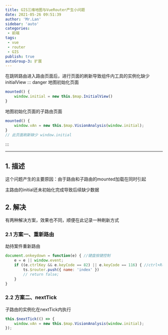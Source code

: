 ```yaml
--- 
title: GIS三维地图与VueRouter产生小问题
date: 2021-05-26 09:51:39
author: 'Mr.Lan'
sidebar: 'auto'
categories: 
 - 前端
tags: 
 - vue
 - router
 - GIS
publish: true
autoGroup-3: 扩展
---
```

在跳转路由进入路由页面后，进行页面的刷新导致组件内工具的实例化缺少initialView
::: danger
地图初始化页面
``` js
mounted() {
    window.initial = new this.$map.InitialView()
}
```
地图初始化页面的子路由页面
``` js
mounted() {
    window.vAn = new this.$map.VisionAnalysis(window.initial);
}
// 此页面刷新缺少 window.initial
```
:::
<!-- more -->
***
## **1. 描述**
这个问题产生的主要原因：由于路由和子路由的mounted加载在同时引起

主路由的initial还未初始化完成导致后续缺少数据
## **2. 解决**
有两种解决方案，效果也不同，顺便在此记录一种刷新方式
### 2.1 方案一、重新路由
劫持案件重新路由
``` js
document.onkeydown = function(e) { //键盘按键控制
    e = e || window.event;
    if ((e.ctrlKey && e.keyCode == 82) || e.keyCode == 116) { //ctrl+R和F5刷新
        ts.$router.push({ name: 'index' })
        // return false;
    }
}
```
### 2.2 方案二、nextTick
子路由的实例化在nextTick内执行
``` js
this.$nextTick(() => {
    window.vAn = new this.$map.VisionAnalysis(window.initial);
});
```